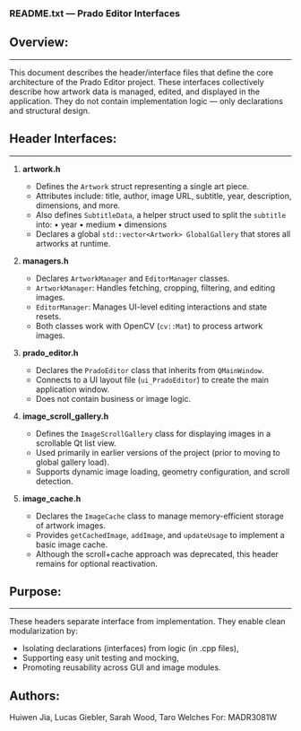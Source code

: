 ### README.txt — Prado Editor Interfaces

## Overview:
---------
This document describes the header/interface files that define the core architecture of the Prado Editor project.
These interfaces collectively describe how artwork data is managed, edited, and displayed in the application.
They do not contain implementation logic — only declarations and structural design.

## Header Interfaces:
------------------

1. **artwork.h**
   - Defines the `Artwork` struct representing a single art piece.
   - Attributes include: title, author, image URL, subtitle, year, description, dimensions, and more.
   - Also defines `SubtitleData`, a helper struct used to split the `subtitle` into:
       • year
       • medium
       • dimensions
   - Declares a global `std::vector<Artwork> GlobalGallery` that stores all artworks at runtime.

2. **managers.h**
   - Declares `ArtworkManager` and `EditorManager` classes.
   - `ArtworkManager`: Handles fetching, cropping, filtering, and editing images.
   - `EditorManager`: Manages UI-level editing interactions and state resets.
   - Both classes work with OpenCV (`cv::Mat`) to process artwork images.

3. **prado_editor.h**
   - Declares the `PradoEditor` class that inherits from `QMainWindow`.
   - Connects to a UI layout file (`ui_PradoEditor`) to create the main application window.
   - Does not contain business or image logic.

4. **image_scroll_gallery.h**
   - Defines the `ImageScrollGallery` class for displaying images in a scrollable Qt list view.
   - Used primarily in earlier versions of the project (prior to moving to global gallery load).
   - Supports dynamic image loading, geometry configuration, and scroll detection.

5. **image_cache.h**
   - Declares the `ImageCache` class to manage memory-efficient storage of artwork images.
   - Provides `getCachedImage`, `addImage`, and `updateUsage` to implement a basic image cache.
   - Although the scroll+cache approach was deprecated, this header remains for optional reactivation.

## Purpose:
--------
These headers separate interface from implementation. They enable clean modularization by:
- Isolating declarations (interfaces) from logic (in .cpp files),
- Supporting easy unit testing and mocking,
- Promoting reusability across GUI and image modules.



Authors:
--------
Huiwen Jia, Lucas Giebler, Sarah Wood, Taro Welches
For: MADR3081W
